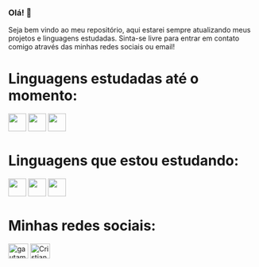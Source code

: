 ### Olá! 👋
Seja bem vindo ao meu repositório, aqui estarei sempre atualizando meus projetos e linguagens estudadas. Sinta-se livre para entrar em contato comigo através das minhas redes sociais ou email! 

<h1> Linguagens estudadas até o momento: </h1>
<div>
  <img src="https://skillicons.dev/icons?i=html" width="36" height="36" />
  <img src="https://skillicons.dev/icons?i=css" width="36" height="36" />
  <img src="https://skillicons.dev/icons?i=javascript" width="36" height="36" />
</div>

<h1> Linguagens que estou estudando: </h1>
  <img src="https://skillicons.dev/icons?i=react" width="36" height="36" />
  <img src="https://skillicons.dev/icons?i=java" width="36" height="36" />
  <img src="https://skillicons.dev/icons?i=nodejs" width="36" height="36" />

<h1> Minhas redes sociais: </h1>
<div>
 <a href="https://www.linkedin.com/in/cristian-lopes-31b2a61ba/" target="blank"><img align="center" src="https://raw.githubusercontent.com/rahuldkjain/github-profile-readme-generator/master/src/images/icons/Social/linked-in-alt.svg" alt="gautamkrishnar" height="30" width="40" /></a>
<a href="https://instagram.com/cristian_lf" target="blank"><img align="center" src="https://raw.githubusercontent.com/rahuldkjain/github-profile-readme-generator/master/src/images/icons/Social/instagram.svg" alt="CristianLF23" height="30" width="40" /></a>
 </div>

